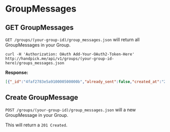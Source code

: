 GroupMessages
===========

GET GroupMessages
-----------------

`GET /groups/(your-group-id)/group_messages.json` will return all GroupMessages in your Group.

```shell
curl -H 'Authorization: OAuth Add-Your-OAuth2-Token-Here' http://handpick.me/api/v1/groups/(your-group-id-here)/groups_messages.json
```

**Response:**

```json
[{"_id":"4faf2783e5a910000500000b","already_sent":false,"created_at":"2012-05-13T03:16:19+00:00","desc":"using god with resque","desc_md":"\nusing god with resque\n\n","group_id":"4f995520b1ec08000800000a","link":"http://thomasmango.com/2010/05/27/resque-in-production/","message_id":"4faf2783e5a910000500000a","title":"Resque in Production by Thomas Mango","updated_at":"2012-05-13T03:16:19+00:00"}, ...]
```

Create GroupMessage
-------------------

`POST /groups/(your-group-id)/group_messages.json` will a new GroupMessage in your Group.

This will return a `201 Created`.